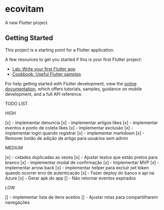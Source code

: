 # ecovitam

A new Flutter project.

## Getting Started

This project is a starting point for a Flutter application.

A few resources to get you started if this is your first Flutter project:

- [Lab: Write your first Flutter app](https://docs.flutter.dev/get-started/codelab)
- [Cookbook: Useful Flutter samples](https://docs.flutter.dev/cookbook)

For help getting started with Flutter development, view the
[online documentation](https://docs.flutter.dev/), which offers tutorials,
samples, guidance on mobile development, and a full API reference.

TODO LIST

HIGH

[x] - implementar denuncia
[x] - implementar artigos likes
[x] - implementar eventos e ponto de coleta likes
[x] - implementar exclusão
[x] - implementar login quando registrar
[x] - implementar markdown
[x] - Remover botão de adição de artigo para usuários sem admin

MEDIUM

[x] - cidades duplicadas as vezes
[x] - Ajustar textos que estão pretos para branco
[x] - implementar modal de confirmação
[x] - Implementar MVP
[x] - implementar arrow back
[x] - implementar helper para excluir jwt token quando ocorrer erro de autenticação
[x] - Fazer deploy do banco e api na Azure
[x] - Gerar apk do app
[] - Não retornar eventos expirados

LOW

[] - implementar lista de itens aceitos
[] - Ajustar rotas para compartilharem navegações
